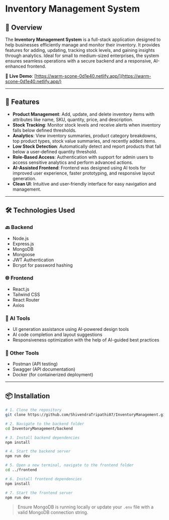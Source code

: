 # Inventory Management System

## 🧾 Overview

The **Inventory Management System** is a full-stack application designed to help businesses efficiently manage and monitor their inventory. It provides features for adding, updating, tracking stock levels, and gaining insights through analytics. Ideal for small to medium-sized enterprises, the system ensures seamless operations with a secure backend and a responsive, AI-enhanced frontend.

🔗 **Live Demo**: [https://warm-scone-0d1e40.netlify.app/](https://warm-scone-0d1e40.netlify.app/)

---

## 🚀 Features

- **Product Management**: Add, update, and delete inventory items with attributes like name, SKU, quantity, price, and description.
- **Stock Tracking**: Monitor stock levels and receive alerts when inventory falls below defined thresholds.
- **Analytics**: View inventory summaries, product category breakdowns, top product types, stock value summaries, and recently added items.
- **Low Stock Detection**: Automatically detect and report products that fall below a user-defined quantity threshold.
- **Role-Based Access**: Authentication with support for admin users to access sensitive analytics and perform advanced actions.
- **AI-Assisted Frontend**: Frontend was designed using AI tools for improved user experience, faster prototyping, and responsive layout generation.
- **Clean UI**: Intuitive and user-friendly interface for easy navigation and management.

---

## 🛠️ Technologies Used

### 🔙 Backend

- Node.js
- Express.js
- MongoDB
- Mongoose
- JWT Authentication
- Bcrypt for password hashing

### 🌐 Frontend

- React.js
- Tailwind CSS
- React Router
- Axios

### 🧠 AI Tools

- UI generation assistance using AI-powered design tools
- AI code completion and layout suggestions
- Responsiveness optimization with the help of AI-guided best practices

### 🧰 Other Tools

- Postman (API testing)
- Swagger (API documentation)
- Docker (for containerized deployment)

---

## 📦 Installation

```bash
# 1. Clone the repository
git clone https://github.com/ShivendraTripathi07/InventoryManagement.git

# 2. Navigate to the backend folder
cd InventoryManagement/backend

# 3. Install backend dependencies
npm install

# 4. Start the backend server
npm run dev

# 5. Open a new terminal, navigate to the frontend folder
cd ../frontend

# 6. Install frontend dependencies
npm install

# 7. Start the frontend server
npm run dev
```

> Ensure MongoDB is running locally or update your `.env` file with a valid MongoDB connection string.
